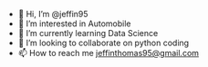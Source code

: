 - 👋 Hi, I’m @jeffin95
- 👀 I’m interested in Automobile
- 🌱 I’m currently learning Data Science
- 💞️ I’m looking to collaborate on python coding
- 📫 How to reach me jeffinthomas95@gmail.com

<!---
jeffin95/jeffin95 is a ✨ special ✨ repository because its `README.md` (this file) appears on your GitHub profile.
You can click the Preview link to take a look at your changes.
--->
